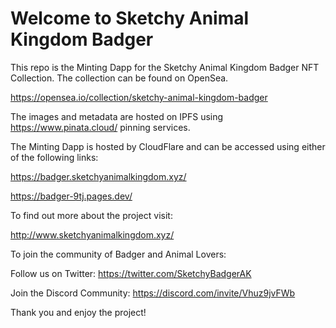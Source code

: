 # Welcome to Sketchy Animal Kingdom Badger

This repo is the Minting Dapp for the Sketchy Animal Kingdom Badger NFT Collection. The collection can be found on OpenSea.

https://opensea.io/collection/sketchy-animal-kingdom-badger

The images and metadata are hosted on IPFS using https://www.pinata.cloud/ pinning services.

The Minting Dapp is hosted by CloudFlare and can be accessed using either of the following links:

https://badger.sketchyanimalkingdom.xyz/

https://badger-9tj.pages.dev/

To find out more about the project visit:

http://www.sketchyanimalkingdom.xyz/

To join the community of Badger and Animal Lovers:

Follow us on Twitter: https://twitter.com/SketchyBadgerAK

Join the Discord Community: https://discord.com/invite/Vhuz9jvFWb

Thank you and enjoy the project!
